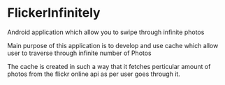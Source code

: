 # FlickerInfinitely

Android application which allow you to swipe through infinite photos

Main purpose of this application is to develop and use cache which allow user to traverse 
through infinite number of Photos

The cache is created in such a way that it fetches perticular amount of photos from the flickr online api as per 
user goes through it.




